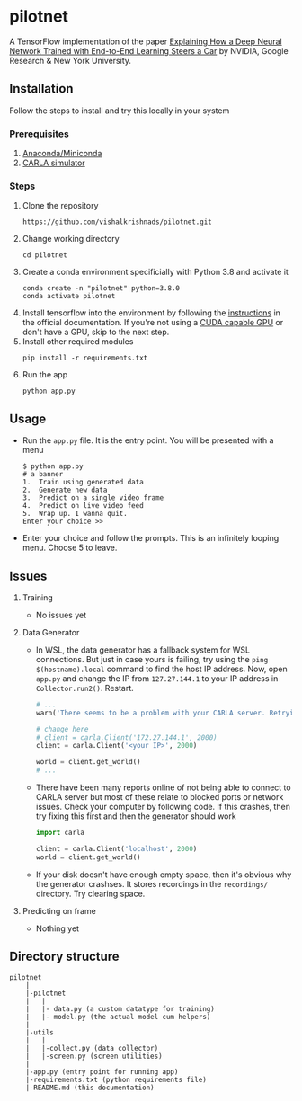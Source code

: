 # pilotnet
A TensorFlow implementation of the paper [Explaining How a Deep Neural Network Trained with
End-to-End Learning Steers a Car](https://arxiv.org/pdf/1704.07911.pdf) by NVIDIA, Google Research & New York University.

## Installation
Follow the steps to install and try this locally in your system

### Prerequisites
1. [Anaconda/Miniconda]()
2. [CARLA simulator](http://carla.org)

### Steps
1. Clone the repository
    ```
    https://github.com/vishalkrishnads/pilotnet.git
    ```
2. Change working directory
    ```
    cd pilotnet
    ```
3. Create a conda environment specificially with Python 3.8 and activate it
    ```
    conda create -n "pilotnet" python=3.8.0
    conda activate pilotnet
    ```
4. Install tensorflow into the environment by following the [instructions](https://www.tensorflow.org/install/pip#windows-wsl2) in the official documentation. If you're not using a [CUDA capable GPU](https://developer.nvidia.com/cuda-gpus) or don't have a GPU, skip to the next step.
5. Install other required modules
    ```
    pip install -r requirements.txt
    ```
6. Run the app
    ```
    python app.py
    ```

## Usage

* Run the `app.py` file. It is the entry point. You will be presented with a menu
    ```
    $ python app.py
    # a banner
    1.  Train using generated data
    2.  Generate new data
    3.  Predict on a single video frame
    4.  Predict on live video feed
    5.  Wrap up. I wanna quit.
    Enter your choice >> 
    ```
* Enter your choice and follow the prompts. This is an infinitely looping menu. Choose 5 to leave.

## Issues
1. Training
    * No issues yet

2. Data Generator
    * In WSL, the data generator has a fallback system for WSL connections. But just in case yours is failing, try using the `ping $(hostname).local` command to find the host IP address. Now, open `app.py` and change the IP from `127.27.144.1` to your IP address in `Collector.run2()`. Restart.
        ```python
        # ...
        warn('There seems to be a problem with your CARLA server. Retrying with WSL address...')

        # change here
        # client = carla.Client('172.27.144.1', 2000)
        client = carla.Client('<your IP>', 2000)
        
        world = client.get_world()
        # ...
        ```
    * There have been many reports online of not being able to connect to CARLA server but most of these relate to blocked ports or network issues. Check your computer by following code. If this crashes, then try fixing this first and then the generator should work
        ```python
        import carla

        client = carla.Client('localhost', 2000)
        world = client.get_world()
        ```
    * If your disk doesn't have enough empty space, then it's obvious why the generator crashses. It stores recordings in the `recordings/` directory. Try clearing space.

3. Predicting on frame
    * Nothing yet

## Directory structure
```
pilotnet
    |
    |-pilotnet
    |   |
    |   |- data.py (a custom datatype for training)
    |   |- model.py (the actual model cum helpers)
    |
    |-utils
    |   |
    |   |-collect.py (data collector)
    |   |-screen.py (screen utilities)
    |
    |-app.py (entry point for running app)
    |-requirements.txt (python requirements file)
    |-README.md (this documentation)
```